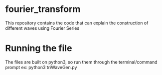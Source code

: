 # fourier_transform
This repository contains the code that can explain the construction of different waves using Fourier Series

# Running the file
The files are built on python3, so run them through the terminal/command prompt
ex: python3 triWaveGen.py
